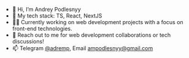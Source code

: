 - 👋 Hi, I’m Andrey Podlesnyy
- 🌱 My tech stack: TS, React, NextJS
- 👨‍💻 Currently working on web development projects with a focus on front-end technologies.
- 🤖 Reach out to me for web development collaborations or tech discussions!
- 📫 Telegram [@adremp](https://t.me/adremp), Email ampodlesnyy@gmail.com
